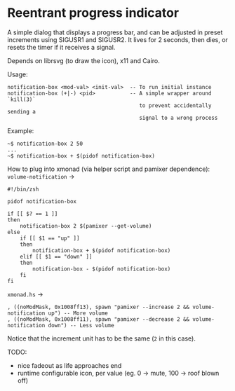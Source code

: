 # Reentrant progress indicator

A simple dialog that displays a progress bar, and can be adjusted in
preset increments using SIGUSR1 and SIGUSR2. It lives for 2 seconds, then dies,
or resets the timer if it receives a signal.

Depends on librsvg (to draw the icon), x11 and Cairo.

Usage:
```
notification-box <mod-val> <init-val>  -- To run initial instance
notification-box (+|-) <pid>           -- A simple wrapper around `kill(3)`
                                          to prevent accidentally sending a
                                          signal to a wrong process
```

Example:
```
~$ notification-box 2 50
...
~$ notification-box + $(pidof notification-box)
```

How to plug into xmonad (via helper script and pamixer dependence):
`volume-notification` ->
```
#!/bin/zsh

pidof notification-box

if [[ $? == 1 ]]
then
    notification-box 2 $(pamixer --get-volume)
else
    if [[ $1 == "up" ]]
    then
        notification-box + $(pidof notification-box)
    elif [[ $1 == "down" ]]
    then
        notification-box - $(pidof notification-box)
    fi
fi
```

`xmonad.hs` ->
```
, ((noModMask, 0x1008ff13), spawn "pamixer --increase 2 && volume-notification up") -- More volume
, ((noModMask, 0x1008ff11), spawn "pamixer --decrease 2 && volume-notification down") -- Less volume
```

Notice that the increment unit has to be the same (`2` in this case).


TODO:
- nice fadeout as life approaches end
- runtime configurable icon, per value (eg. 0 -> mute, 100 -> roof blown off)
